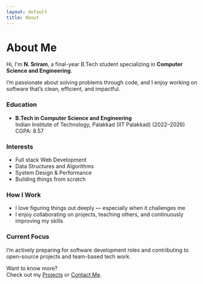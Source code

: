 ```yaml
---
layout: default
title: About
---
```


# About Me

Hi, I'm **N. Sriram**, a final-year B.Tech student specializing in **Computer Science and Engineering**.

I’m passionate about solving problems through code, and I enjoy working on software that’s clean, efficient, and impactful.



###  Education

- **B.Tech in Computer Science and Engineering**  
  Indian Institute of Technology, Palakkad (IIT Palakkad) (2022–2026)  
  CGPA: 8.57



###  Interests

- Full stack Web Development
- Data Structures and Algorithms
- System Design & Performance
- Building things from scratch



###  How I Work

- I love figuring things out deeply — especially when it challenges me
- I enjoy collaborating on projects, teaching others, and continuously improving my skills



###  Current Focus

I’m actively preparing for software development roles and contributing to open-source projects and team-based tech work.



Want to know more?  
Check out my [Projects](/projects) or [Contact Me](/contact).
